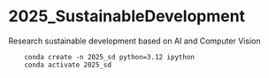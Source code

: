 # 2025_SustainableDevelopment
Research sustainable development based on AI and Computer Vision

```
    conda create -n 2025_sd python=3.12 ipython
    conda activate 2025_sd
```